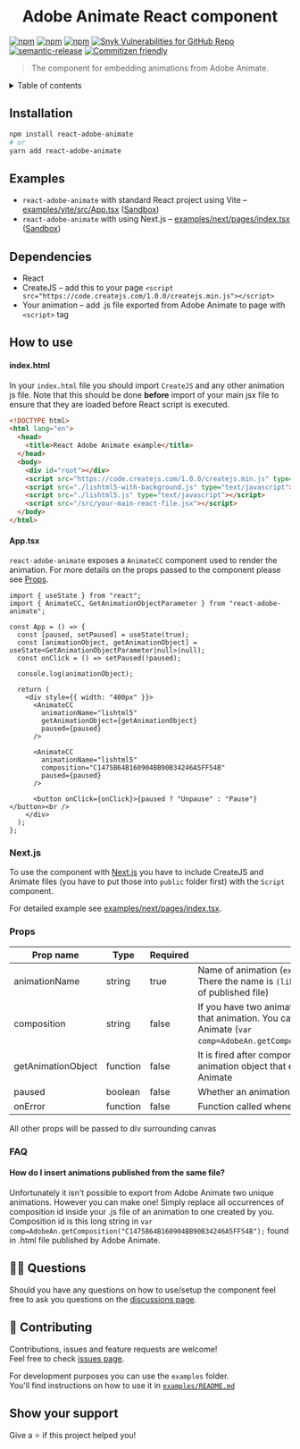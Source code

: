 <h1 align="center">Adobe Animate React component</h1>

[![npm](https://badgen.net/npm/v/react-adobe-animate)](https://www.npmjs.com/package/react-adobe-animate)
[![npm](https://badgen.net/npm/dt/react-adobe-animate)](https://www.npmjs.com/package/react-adobe-animate)
[![npm](https://badgen.net/npm/dm/react-adobe-animate)](https://www.npmjs.com/package/react-adobe-animate)
[![Snyk Vulnerabilities for GitHub Repo](https://img.shields.io/snyk/vulnerabilities/github/bibixx/react-adobe-animate)](https://snyk.io/test/github/bibixx/react-adobe-animate)
[![semantic-release](https://img.shields.io/badge/%20%20%F0%9F%93%A6%F0%9F%9A%80-semantic--release-e10079.svg)](https://github.com/semantic-release/semantic-release)
[![Commitizen friendly](https://badgen.net/badge/commitizen/friendly/green)](http://commitizen.github.io/cz-cli/)

> The component for embedding animations from Adobe Animate.

<!-- TABLE OF CONTENTS -->
<details>
  <summary>Table of contents</summary>
  <ol>
    <li><a href="#installation">Installation</a></li>
    <li><a href="#examples">Examples</a></li>
    <li><a href="#dependencies">Dependencies</a></li>
    <li><a href="#how-to-use">How to use</a>
    <ul>
      <li><a href="#nextjs">Next.js</a></li>
      <li><a href="#props">Props</a></li>
      <li><a href="#faq">FAQ</a></li>
    </ul>
    </li>
    <li><a href="#-questions">🙋‍♂️ Questions</a></li>
    <li><a href="#-contributing">🤝 Contributing</a></li>
    <li><a href="#show-your-support">Show your support</a></li>
  </ol>
</details>


## Installation

```bash
npm install react-adobe-animate
# or
yarn add react-adobe-animate
```

## Examples

* `react-adobe-animate` with standard React project using Vite – [examples/vite/src/App.tsx](./examples/vite/src/App.tsx) ([Sandbox](https://githubbox.com/bibixx/react-adobe-animate/tree/main/examples/vite))
* `react-adobe-animate` with using Next.js – [examples/next/pages/index.tsx](./examples/next/pages/index.tsx) ([Sandbox](https://githubbox.com/bibixx/react-adobe-animate/tree/main/examples/next))

## Dependencies

* React
* CreateJS – add this to your page `<script src="https://code.createjs.com/1.0.0/createjs.min.js"></script>`
* Your animation – add .js file exported from Adobe Animate to page with `<script>` tag

## How to use
#### index.html
In your `index.html` file you should import `CreateJS` and any other animation js file. Note that this should be done **before** import of your main jsx file to ensure that they are loaded before React script is executed.

```html
<!DOCTYPE html>
<html lang="en">
  <head>
    <title>React Adobe Animate example</title>
  </head>
  <body>
    <div id="root"></div>
    <script src="https://code.createjs.com/1.0.0/createjs.min.js" type="text/javascript"></script>
    <script src="./lishtml5-with-background.js" type="text/javascript"></script>
    <script src="./lishtml5.js" type="text/javascript"></script>
    <script src="/src/your-main-react-file.jsx"></script>
  </body>
</html>

```

#### App.tsx
`react-adobe-animate` exposes a `AnimateCC` component used to render the animation. For more details on the props passed to the component please see [Props](#props).

```tsx
import { useState } from "react";
import { AnimateCC, GetAnimationObjectParameter } from "react-adobe-animate";

const App = () => {
  const [paused, setPaused] = useState(true);
  const [animationObject, getAnimationObject] = useState<GetAnimationObjectParameter|null>(null);
  const onClick = () => setPaused(!paused);

  console.log(animationObject);

  return (
    <div style={{ width: "400px" }}>
      <AnimateCC
        animationName="lishtml5"
        getAnimationObject={getAnimationObject}
        paused={paused}
      />

      <AnimateCC
        animationName="lishtml5"
        composition="C1475B64B160904BB90B34246A5FF54B"
        paused={paused}
      />

      <button onClick={onClick}>{paused ? "Unpause" : "Pause"}</button><br />
    </div>
  );
};
```

### Next.js
To use the component with [Next.js](https://github.com/vercel/next.js/) you have to include CreateJS and Animate files (you have to put those into `public` folder first) with the `Script` component.

For detailed example see [examples/next/pages/index.tsx](./examples/next/pages/index.tsx).

### Props

| Prop name          | Type     | Required | Description  |
| ------------------ | -------- | -------- | ------------ |
| animationName      | string   | true     | Name of animation (`exportRoot = new lib.animationName();` in js file. There the name is `(lib.animationName = function`. Also usually name of published file) |
| composition        | string   | false    | If you have two animations with same name you can specify an id of that animation. You can get it from .html file generate by Adobe Animate (`var comp=AdobeAn.getComposition("C1475B64B160904BB90B34246A5FF54B");`) |
| getAnimationObject | function | false    | It is fired after component was mounted. It takes 1 argument – animation object that enables you to fire functions created in Adobe Animate |
| paused             | boolean  | false    | Whether an animation should be paused |
| onError            | function | false    | Function called whenever an error is thrown inside the component |

All other props will be passed to div surrounding canvas

### FAQ

#### How do I insert animations published from the same file?

Unfortunately it isn't possible to export from Adobe Animate two unique animations. However you can make one! Simply replace all occurrences of composition id inside your .js file of an animation to one created by you. Composition id is this long string in `var comp=AdobeAn.getComposition("C1475B64B160904BB90B34246A5FF54B");` found in .html file published by Adobe Animate.

## 🙋‍♂️ Questions

Should you have any questions on how to use/setup the component feel free to ask you questions on the [discussions page](https://github.com/bibixx/react-adobe-animate/discussions).

## 🤝 Contributing

Contributions, issues and feature requests are welcome!\
Feel free to check [issues page](https://github.com/bibixx/react-adobe-animate/issues).

For development purposes you can use the `examples` folder. \
You'll find instructions on how to use it in [`examples/README.md`](https://github.com/bibixx/react-adobe-animate/blob/main/example/README.md)

## Show your support

Give a ⭐️ if this project helped you!

